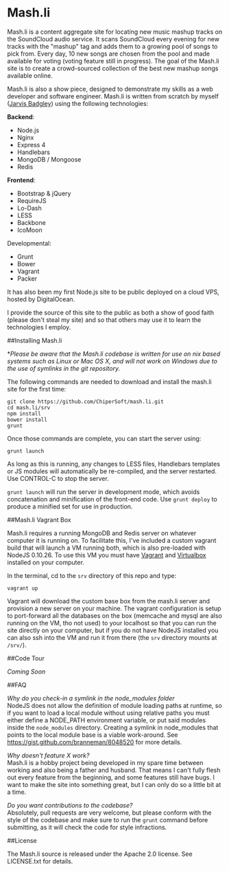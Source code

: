 Mash.li
===

Mash.li is a content aggregate site for locating new music mashup tracks on the SoundCloud audio service.  It scans SoundCloud every evening for new tracks with the "mashup" tag and adds them to a growing pool of songs to pick from.  Every day, 10 new songs are chosen from the pool and made available for voting (voting feature still in progress).  The goal of the Mash.li site is to create a crowd-sourced collection of the best new mashup songs available online.

Mash.li is also a show piece, designed to demonstrate my skills as a web developer and software engineer.  Mash.li is written from scratch by myself ([Jarvis Badgley](mailto:chiper@chipersoft.com)) using the following technologies:


**Backend**:

- Node.js
- Nginx
- Express 4
- Handlebars
- MongoDB / Mongoose
- Redis

**Frontend**:

- Bootstrap & jQuery
- RequireJS
- Lo-Dash
- LESS
- Backbone
- IcoMoon

Developmental:

- Grunt
- Bower
- Vagrant
- Packer

It has also been my first Node.js site to be public deployed on a cloud VPS, hosted by DigitalOcean.

I provide the source of this site to the public as both a show of good faith (please don't steal my site) and so that others may use it to learn the technologies I employ.

##Installing Mash.li

**Please be aware that the Mash.li codebase is written for use on *nix based systems such as Linux or Mac OS X, and will not work on Windows due to the use of symlinks in the git repository.**

The following commands are needed to download and install the mash.li site for the first time:

```
git clone https://github.com/ChiperSoft/mash.li.git
cd mash.li/srv
npm install
bower install
grunt
```

Once those commands are complete, you can start the server using:

	grunt launch

As long as this is running, any changes to LESS files, Handlebars templates or JS modules will automatically be re-compiled, and the server restarted.  Use CONTROL-C to stop the server.

`grunt launch` will run the server in development mode, which avoids concatenation and minification of the front-end code.  Use `grunt deploy` to produce a minified set for use in production.

##Mash.li Vagrant Box

Mash.li requires a running MongoDB and Redis server on whatever computer it is running on.  To facilitate this, I've included a custom vagrant build that will launch a VM running both, which is also pre-loaded with NodeJS 0.10.26.  To use this VM you must have [Vagrant](http://www.vagrantup.com) and [Virtualbox](http://www.virtualbox.org) installed on your computer.

In the terminal, cd to the `srv` directory of this repo and type:

	vagrant up

Vagrant will download the custom base box from the mash.li server and provision a new server on your machine.  The vagrant configuration is setup to port-forward all the databases on the box (memcache and mysql are also running on the VM, tho not used) to your localhost so that you can run the site directly on your computer, but if you do not have NodeJS installed you can also ssh into the VM and run it from there (the `srv` directory mounts at `/srv/`).

##Code Tour

*Coming Soon*

##FAQ

*Why do you check-in a symlink in the node_modules folder*   
NodeJS does not allow the definition of module loading paths at runtime, so if you want to load a local module without using relative paths you must either define a NODE_PATH environment variable, or put said modules inside the `node_modules` directory. Creating a symlink in node_modules that points to the local module base is a viable work-around. See https://gist.github.com/branneman/8048520 for more details.

*Why doesn't feature X work?*   
Mash.li is a hobby project being developed in my spare time between working and also being a father and husband. That means I can't fully flesh out every feature from the beginning, and some features still have bugs.  I want to make the site into something great, but I can only do so a little bit at a time.

*Do you want contributions to the codebase?*   
Absolutely, pull requests are very welcome, but please conform with the style of the codebase and make sure to run the `grunt` command before submitting, as it will check the code for style infractions.

##License

The Mash.li source is released under the Apache 2.0 license.  See LICENSE.txt for details.
